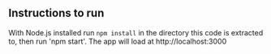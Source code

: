## Instructions to run

With Node.js installed run `npm install` in the directory this code is extracted to, then run 'npm start'. The app will load at http://localhost:3000